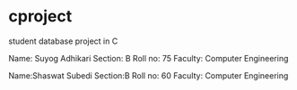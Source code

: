 # cproject
student database project in C

Name: Suyog Adhikari
Section: B
Roll no: 75
Faculty: Computer Engineering

Name:Shaswat Subedi
Section:B
Roll no: 60
Faculty: Computer Engineering
